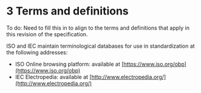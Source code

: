 # 3 Terms and definitions

To do: Need to fill this in to align to the terms and definitions that apply in this revision of the specification.

ISO and IEC maintain terminological databases for use in standardization at the following addresses:

- ISO Online browsing platform: available at [https://www.iso.org/obp](https://www.iso.org/obp)
- IEC Electropedia: available at [http://www.electropedia.org/](http://www.electropedia.org/)
